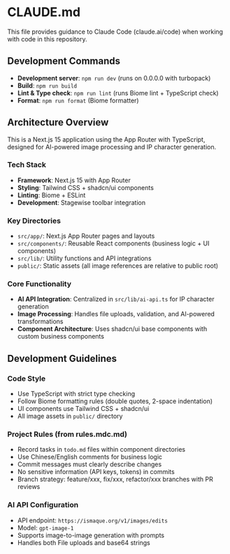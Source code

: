 # CLAUDE.md

This file provides guidance to Claude Code (claude.ai/code) when working with code in this repository.

## Development Commands

- **Development server**: `npm run dev` (runs on 0.0.0.0 with turbopack)
- **Build**: `npm run build`
- **Lint & Type check**: `npm run lint` (runs Biome lint + TypeScript check)
- **Format**: `npm run format` (Biome formatter)

## Architecture Overview

This is a Next.js 15 application using the App Router with TypeScript, designed for AI-powered image processing and IP character generation.

### Tech Stack
- **Framework**: Next.js 15 with App Router
- **Styling**: Tailwind CSS + shadcn/ui components
- **Linting**: Biome + ESLint
- **Development**: Stagewise toolbar integration

### Key Directories
- `src/app/`: Next.js App Router pages and layouts
- `src/components/`: Reusable React components (business logic + UI components)
- `src/lib/`: Utility functions and API integrations
- `public/`: Static assets (all image references are relative to public root)

### Core Functionality
- **AI API Integration**: Centralized in `src/lib/ai-api.ts` for IP character generation
- **Image Processing**: Handles file uploads, validation, and AI-powered transformations
- **Component Architecture**: Uses shadcn/ui base components with custom business components

## Development Guidelines

### Code Style
- Use TypeScript with strict type checking
- Follow Biome formatting rules (double quotes, 2-space indentation)
- UI components use Tailwind CSS + shadcn/ui
- All image assets in `public/` directory

### Project Rules (from rules.mdc.md)
- Record tasks in `todo.md` files within component directories
- Use Chinese/English comments for business logic
- Commit messages must clearly describe changes
- No sensitive information (API keys, tokens) in commits
- Branch strategy: feature/xxx, fix/xxx, refactor/xxx branches with PR reviews

### AI API Configuration
- API endpoint: `https://ismaque.org/v1/images/edits`
- Model: `gpt-image-1`
- Supports image-to-image generation with prompts
- Handles both File uploads and base64 strings